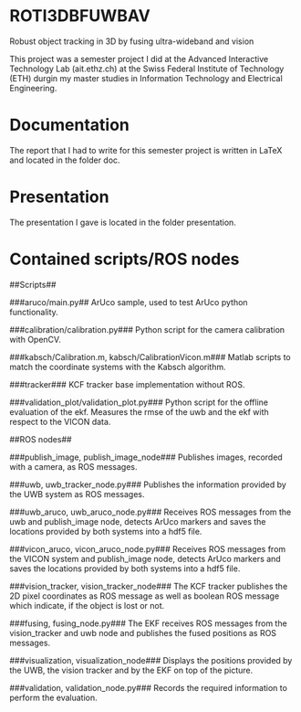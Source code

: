 # ROTI3DBFUWBAV 
Robust	object tracking	in 3D	by fusing ultra-wideband and vision

This project was a semester project I did at the Advanced Interactive Technology Lab (ait.ethz.ch) at the Swiss Federal Institute of Technology (ETH) durgin my master studies in Information Technology and Electrical Engineering.

# Documentation #
The report that I had to write for this semester project is written in LaTeX and located in the folder doc.

# Presentation #
The presentation I gave is located in the folder presentation.

# Contained scripts/ROS nodes #

##Scripts##

###aruco/main.py##
ArUco sample, used to test ArUco python functionality.

###calibration/calibration.py###
Python script for the camera calibration with OpenCV.

###kabsch/Calibration.m, kabsch/CalibrationVicon.m###
Matlab scripts to match the coordinate systems with the Kabsch algorithm.

###tracker###
KCF tracker base implementation without ROS.

###validation_plot/validation_plot.py###
Python script for the offline evaluation of the ekf. Measures the rmse of the uwb and the ekf with respect to the VICON data.

##ROS nodes##

###publish_image, publish_image_node###
Publishes images, recorded with a camera, as ROS messages.

###uwb, uwb_tracker_node.py###
Publishes the information provided by the UWB system as ROS messages.

###uwb_aruco, uwb_aruco_node.py###
Receives ROS messages from the uwb and publish_image node, detects ArUco markers and saves the locations provided by
both systems into a hdf5 file.

###vicon_aruco, vicon_aruco_node.py###
Receives ROS messages from the VICON system and publish_image node, detects ArUco markers and saves the locations provided by both systems into a hdf5 file.

###vision_tracker, vision_tracker_node###
The KCF tracker publishes the 2D pixel coordinates as ROS message as well as boolean ROS message which indicate, if the object is lost or not. 

###fusing, fusing_node.py###
The EKF receives ROS messages from the vision_tracker and uwb node and publishes the fused positions as ROS messages. 

###visualization, visualization_node###
Displays the positions provided by the UWB, the vision tracker and by the EKF on top of the picture. 

###validation, validation_node.py###
Records the required information to perform the evaluation.
